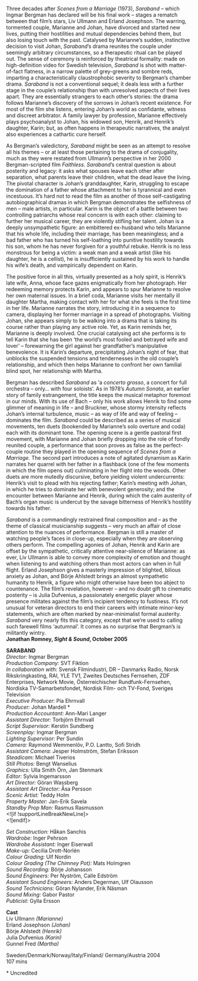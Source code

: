 

Three decades after _Scenes from a Marriage_ (1973), _Saraband_ – which Ingmar Bergman has declared will be his final work – stages a rematch between that film’s stars, Liv Ullmann and Erland Josephson. The warring, tormented couple, Marianne and Johan, have divorced and started new lives, putting their hostilities and mutual dependencies behind them, but also losing touch with the past. Catalysed by Marianne’s sudden, instinctive decision to visit Johan, _Saraband_’s drama reunites the couple under seemingly arbitrary circumstances, so a therapeutic ritual can be played out. The sense of ceremony is reinforced by theatrical formality: made on high-definition video for Swedish television, _Saraband_ is shot with matter-of-fact flatness, in a narrow palette of grey-greens and sombre reds, imparting a characteristically claustrophobic severity to Bergman’s chamber drama. _Saraband_ is not a conventional sequel; it deals less with a further stage in the couple’s relationship than with unresolved aspects of their lives apart. They are essentially strangers to each other’s stories: the drama follows Marianne’s discovery of the sorrows in Johan’s recent existence. For most of the film she listens, entering Johan’s world as confidante, witness and discreet arbitrator. A family lawyer by profession, Marianne effectively plays psychoanalyst to Johan, his widowed son, Henrik, and Henrik’s daughter, Karin; but, as often happens in therapeutic narratives, the analyst also experiences a cathartic cure herself.

As Bergman’s valedictory, _Saraband_ might be seen as an attempt to resolve all his themes – or at least those pertaining to the drama of conjugality, much as they were restated from Ullmann’s perspective in her 2000 Bergman-scripted film _Faithless_. _Saraband_’s central question is about posterity and legacy: it asks what spouses leave each other after separation, what parents leave their children, what the dead leave the living. The pivotal character is Johan’s granddaughter, Karin, struggling to escape the domination of a father whose attachment to her is tyrannical and even incestuous. It’s hard not to read the film as another of those self-castigating autobiographical dramas in which Bergman demonstrates the selfishness of men – male artists, in particular. Karin is the object of a battle between two controlling patriarchs whose real concern is with each other: claiming to further her musical career, they are violently stifling her talent. Johan is a deeply unsympathetic figure: an embittered ex-husband who tells Marianne that his whole life, including their marriage, has been meaningless; and a bad father who has turned his self-loathing into punitive hostility towards his son, whom he has never forgiven for a youthful rebuke. Henrik is no less monstrous for being a victim: a weak man and a weak artist (like his daughter, he is a cellist), he is insufficiently sustained by his work to handle his wife’s death, and vampirically dependent on Karin.

The positive force in all this, virtually presented as a holy spirit, is Henrik’s late wife, Anna, whose face gazes enigmatically from her photograph. Her redeeming memory protects Karin, and appears to spur Marianne to resolve her own maternal issues. In a brief coda, Marianne visits her mentally ill daughter Martha, making contact with her for what she feels is the first time in her life. Marianne narrates the story, introducing it in a sequence to camera, displaying her former marriage in a spread of photographs. Visiting Johan, she appears simply to be walking into a drama that is taking its course rather than playing any active role. Yet, as Karin reminds her, Marianne is deeply involved. One crucial catalysing act she performs is to tell Karin that she has been ‘the world’s most fooled and betrayed wife and lover’ – forewarning the girl against her grandfather’s manipulative benevolence. It is Karin’s departure, precipitating Johan’s night of fear, that unblocks the suspended tensions and tendernesses in the old couple’s relationship, and which then helps Marianne to confront her own familial blind spot, her relationship with Martha.

Bergman has described _Saraband_ as ‘a _concerto grosso_, a concert for full orchestra – only… with four soloists’. As in 1978’s _Autumn Sonata_, an earlier story of family estrangement, the title keeps the musical metaphor foremost in our minds. With its use of Bach – only his work allows Henrik to find some glimmer of meaning in life – and Bruckner, whose stormy intensity reflects Johan’s internal turbulence, music – as way of life and way of feeling – dominates the film. _Saraband_ could be described as a series of musical movements, ten duets (bookended by Marianne’s solo overture and coda) each with its dominant tone. The opening scene is a gentle pastoral first movement, with Marianne and Johan briefly dropping into the role of fondly reunited couple, a performance that soon proves as false as the perfect-couple routine they played in the opening sequence of _Scenes from a Marriage_. The second part introduces a note of agitated dynamism as Karin narrates her quarrel with her father in a flashback (one of the few moments in which the film opens out) culminating in her flight into the woods. Other duets are more mutedly discursive, before yielding violent undercurrents: Henrik’s visit to plead with his rejecting father; Karin’s meeting with Johan, in which he tries to dominate her with benevolent generosity; and the encounter between Marianne and Henrik, during which the calm austerity of Bach’s organ music is undercut by the savage bitterness of Henrik’s hostility towards his father.

_Saraband_ is a commandingly restrained final composition and – as the theme of classical musicianship suggests – very much an affair of close attention to the nuances of performance. Bergman is still a master of watching people’s faces in close-up, especially when they are observing others perform. The compelling agonies of Johan, Henrik and Karin are offset by the sympathetic, critically attentive near-silence of Marianne: as ever, Liv Ullmann is able to convey more complexity of emotion and thought when listening to and watching others than most actors can when in full flight. Erland Josephson gives a masterly impression of blighted, bilious anxiety as Johan, and Börje Ahlstedt brings an almost sympathetic humanity to Henrik, a figure who might otherwise have been too abject to countenance. The film’s revelation, however – and no doubt gift to cinematic posterity – is Julia Dufvenius, a passionately energetic player whose presence militates against the film’s incipient tendency to fustiness. It’s not unusual for veteran directors to end their careers with intimate minor-key statements, which are often marked by near-minimalist formal austerity. _Saraband_ very nearly fits this category, except that we’re used to calling such farewell films ‘autumnal’. It comes as no surprise that Bergman’s is militantly wintry.<br>
**Jonathan Romney, _Sight & Sound_, October 2005**<br>

  

**SARABAND**<br>
_Director:_ Ingmar Bergman  
_Production Company:_ SVT Fiktion  
_In collaboration with:_ Svensk Filmindustri, DR – Danmarks Radio, Norsk Rikskringkasting, RAI, YLE TV1, Zweites Deutsches Fernsehen, ZDF Enterprises, Network Movie, Österreichischer Rundfunk-Fernsehen, Nordiska TV-Samarbetsfondet, Nordisk Film- och TV-Fond, Sveriges Television  
_Executive Producer:_ Pia Ehrnvall  
_Producer:_ Johan Mardell *  
_Production Accountant:_ Ann-Mari Langer  
_Assistant Director:_ Torbjörn Ehrnvall  
_Script Supervisor:_ Kerstin Sundberg  
_Screenplay:_ Ingmar Bergman  
_Lighting Supervisor:_ Per Sundin  
_Camera:_ Raymond Wemmenlöv, P.O. Lantto, Sofi Stridh  
_Assistant Camera:_ Jesper Holmström, Stefan Eriksson  
_Steadicam:_ Michael Tiverios  
_Still Photos:_ Bengt Wanselius  
_Graphics:_ Ulla Smith Örn, Jan Stenmark  
_Editor:_ Sylvia Ingemarsson  
_Art Director:_ Göran Wassberg  
_Assistant Art Director:_ Åsa Persson  
_Scenic Artist:_ Teddy Holm  
_Property Master:_ Jan-Erik Savela  
_Standby Prop Man:_ Rasmus Rasmusson  
<![if !supportLineBreakNewLine]>  
<![endif]>

_Set Construction:_ Håkan Sanchis  
_Wardrobe:_ Inger Pehrson  
_Wardrobe Assistant:_ Inger Eiserwall  
_Make-up:_ Cecilia Drott-Norlén  
_Colour Grading:_ Ulf Nordin  
_Colour Grading (The Chimney Pot):_ Mats Holmgren  
_Sound Recording:_ Börje Johansson  
_Sound Engineers:_ Per Nyström, Calle Edström  
_Assistant Sound Engineers:_ Anders Degerman, Ulf Olausson  
_Sound Technicians:_ Göran Nylander, Erik Näsman  
_Sound Mixing:_ Gabor Pastor  
_Publicist:_ Gylla Ersson

  
**Cast**<br>
Liv Ullmann _(Marianne)_  
Erland Josephson _(Johan)_  
Börje Ahlstedt _(Henrik)_  
Julia Dufvenius _(Karin)_  
Gunnel Fred _(Martha)_  

Sweden/Denmark/Norway/Italy/Finland/
Germany/Austria 2004<br>
107 mins<br>

\* Uncredited
<!--stackedit_data:
eyJoaXN0b3J5IjpbLTEzMTk1NzA4MDRdfQ==
-->